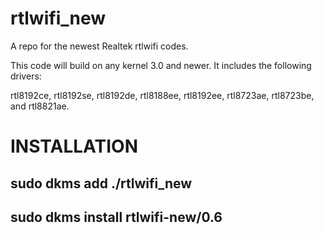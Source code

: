 rtlwifi_new
===========

A repo for the newest Realtek rtlwifi codes.

This code will build on any kernel 3.0 and newer. It includes the following drivers:

rtl8192ce, rtl8192se, rtl8192de, rtl8188ee, rtl8192ee, rtl8723ae, rtl8723be, and rtl8821ae.



INSTALLATION
============

sudo dkms add ./rtlwifi_new
---------------------------
sudo dkms install rtlwifi-new/0.6
---------------------------------
